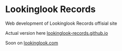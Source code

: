 # Lookinglook Records

Web development of Lookinglook Records offisial site

Actual version here [lookinglook-records.github.io](http://lookinglook-records.github.io)

Soon on [lookinglook.com](http://lookinglook.com)

